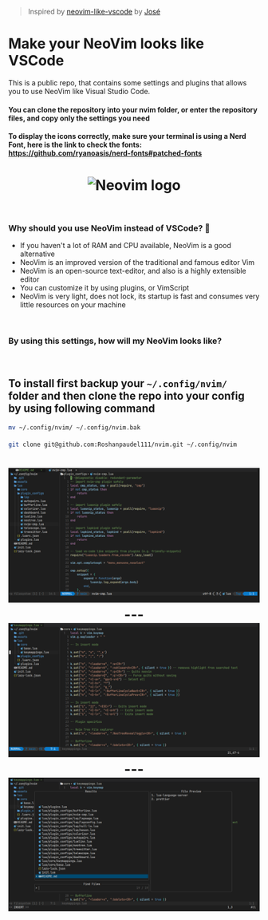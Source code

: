 > Inspired by [neovim-like-vscode](https://github.com/josethz00/neovim-like-vscode) by [José](https://github.com/josethz00)

# Make your NeoVim looks like VSCode

This is a public repo, that contains some settings and plugins that allows you to use NeoVim like Visual Studio Code.

#### You can clone the repository into your nvim folder, or enter the repository files, and copy only the settings you need

#### To display the icons correctly, make sure your terminal is using a Nerd Font, here is the link to check the fonts: https://github.com/ryanoasis/nerd-fonts#patched-fonts

<h1 align='center'>
  <img src='https://res.cloudinary.com/practicaldev/image/fetch/s--Od4gK0Wl--/c_imagga_scale,f_auto,fl_progressive,h_900,q_auto,w_1600/https://dev-to-uploads.s3.amazonaws.com/i/xl7ejjiohf36b31frr8a.png' alt='Neovim logo' />
</h1>
<br />
<h3> Why should you use NeoVim instead of VSCode? 🤔 </h3>
<ul>
  <li>If you haven't a lot of RAM and CPU available, NeoVim is a good alternative</li>
  <li>NeoVim is an improved version of the traditional and famous editor Vim</li>
  <li>NeoVim is an open-source text-editor, and also is a highly extensible editor</li>
  <li>You can customize it by using plugins, or VimScript</li>
  <li>NeoVim is very light, does not lock, its startup is fast and consumes very little resources on your machine</li>
</ul>
<br />
<h3>By using this settings, how will my NeoVim looks like?</h3>
<br />

## To install first backup your `~/.config/nvim/` folder and then clone the repo into your config by using following command

```sh
mv ~/.config/nvim/ ~/.config/nvim.bak

git clone git@github.com:Roshanpaudel111/nvim.git ~/.config/nvim
```

<h1 align='center'>
  <img src='./assets/pic1.png' alt='NeoVim VSCode'/>
  ---
  <img src='./assets/pic2.png' alt='NeoVim VSCode'/>
  ---
  <img src='./assets/pic3.png' alt='NeoVim VSCode'/>
</h1>

